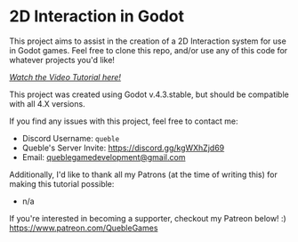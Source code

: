 # 2D Interaction in Godot
This project aims to assist in the creation of a 2D Interaction system for use in Godot games.
Feel free to clone this repo, and/or use any of this code for whatever projects you'd like!

*[Watch the Video Tutorial here!](https://www.youtube.com/watch?v=pQINWFKc9_k)*

This project was created using Godot v.4.3.stable, but should be compatible with all 4.X versions.

If you find any issues with this project, feel free to contact me:
- Discord Username: `queble`
- Queble's Server Invite: https://discord.gg/kgWXhZjd69
- Email: queblegamedevelopment@gmail.com

Additionally, I'd like to thank all my Patrons (at the time of writing this) for making this tutorial possible:
  - n/a

If you're interested in becoming a supporter, checkout my Patreon below! :)
https://www.patreon.com/QuebleGames
